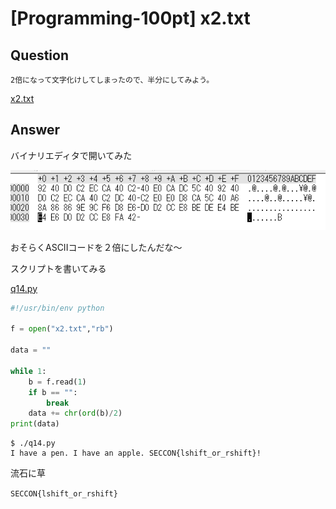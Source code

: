 # [Programming-100pt] x2.txt

## Question

```plane
2倍になって文字化けしてしまったので、半分にしてみよう。
```

[x2.txt](x2.txt)

## Answer

バイナリエディタで開いてみた

![image](img.png)

おそらくASCIIコードを２倍にしたんだな～

スクリプトを書いてみる

[q14.py](q14.py)

```python
#!/usr/bin/env python

f = open("x2.txt","rb")

data = ""

while 1:
	b = f.read(1)
	if b == "":
		break
	data += chr(ord(b)/2)
print(data)
```

```plane
$ ./q14.py
I have a pen. I have an apple. SECCON{lshift_or_rshift}!
```

流石に草

`SECCON{lshift_or_rshift}`